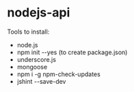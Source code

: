 # nodejs-api

Tools to install:
- node.js
- npm init --yes (to create package.json)
- underscore.js
- mongoose
- npm i -g npm-check-updates
- jshint --save-dev
